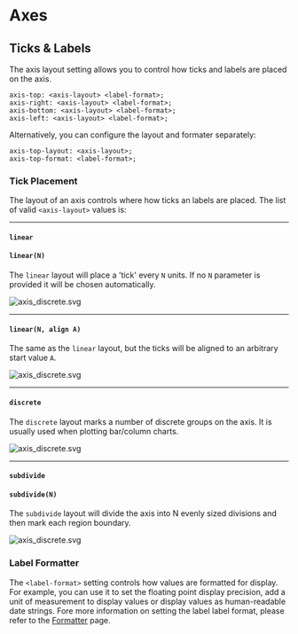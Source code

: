 Axes
====

## Ticks & Labels

The axis layout setting allows you to control how ticks and labels are placed
on the axis.

    axis-top: <axis-layout> <label-format>;
    axis-right: <axis-layout> <label-format>;
    axis-bottom: <axis-layout> <label-format>;
    axis-left: <axis-layout> <label-format>;

Alternatively, you can configure the layout and formater separately:

    axis-top-layout: <axis-layout>;
    axis-top-format: <label-format>;

### Tick Placement

The layout of an axis controls where how ticks an labels are placed. The list of
valid `<axis-layout>` values is:

---

#### `linear`
#### `linear(N)`

The `linear` layout will place a 'tick' every `N` units. If no `N` parameter
is provided it will be chosen automatically.

![axis_discrete.svg](/documentation/figures/axis_discrete.svg)

---

#### `linear(N, align A)`

The same as the `linear` layout, but the ticks will be aligned to an arbitrary
start value `A`.

![axis_discrete.svg](/documentation/figures/axis_discrete.svg)

---

#### `discrete`

The `discrete` layout marks a number of discrete groups on the axis. It
is usually used when plotting bar/column charts.

![axis_discrete.svg](/documentation/figures/axis_discrete.svg)

---

#### `subdivide`
#### `subdivide(N)`

The `subdivide` layout will divide the axis into N evenly sized divisions
and then mark each region boundary.

![axis_discrete.svg](/documentation/figures/axis_subdivide.svg)


### Label Formatter

The `<label-format>` setting controls how values are formatted for display. For
example, you can use it to set the floating point display precision, add a unit
of measurement to display values or display values as human-readable date strings.
Fore more information on setting the label label format, please refer to the
[Formatter](/documentation/formatter) page.
